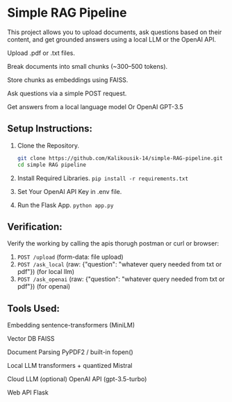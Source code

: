 # Simple RAG Pipeline

This project allows you to upload documents, ask questions based on their content, and get grounded answers using a local LLM or the OpenAI API.

Upload .pdf or .txt files.

Break documents into small chunks (~300–500 tokens).

Store chunks as embeddings using FAISS.

Ask questions via a simple POST request.

Get answers from a local language model Or OpenAI GPT-3.5

## Setup Instructions:

1. Clone the Repository.
    ```bash
    git clone https://github.com/Kalikousik-14/simple-RAG-pipeline.git
    cd simple RAG pipeline

2. Install Required Libraries.
    ```pip install -r requirements.txt```

3. Set Your OpenAI API Key in .env file.

4. Run the Flask App.
    ```python app.py```

## Verification:

Verify the working by calling the apis thorugh postman or curl or browser:
1. `POST /upload` (form-data: file upload)
2. `POST /ask_local` (raw: {"question": "whatever query needed from txt or pdf"}) (for local llm) 
3. `POST /ask_openai` (raw: {"question": "whatever query needed from txt or pdf"}) (for openai) 

## Tools Used:

Embedding              sentence-transformers (MiniLM)

Vector DB              FAISS

Document Parsing       PyPDF2 / built-in fopen()

Local LLM              transformers + quantized Mistral

Cloud LLM (optional)   OpenAI API (gpt-3.5-turbo)

Web API                Flask

